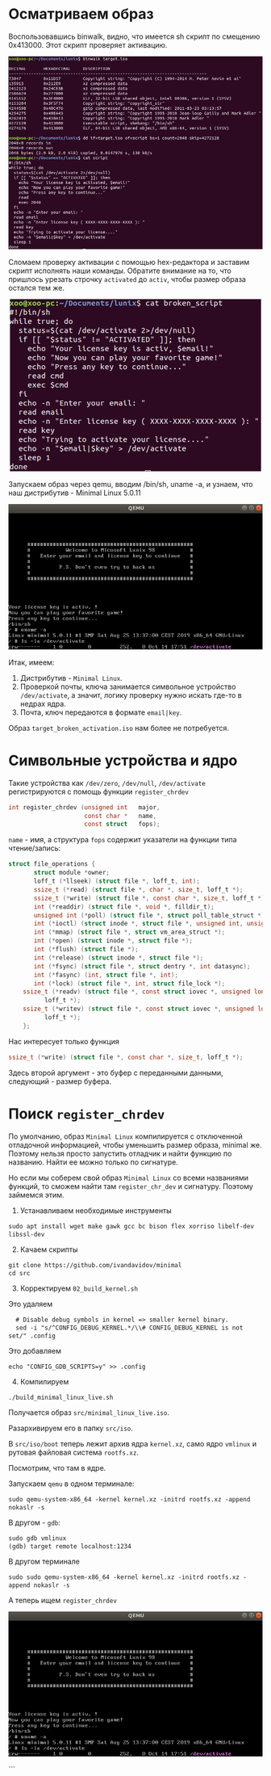 


# Осматриваем образ #

Воспользовавшись binwalk, видно, что имеется sh скрипт по смещению 0x413000. Этот скрипт проверяет активацию.

<p align="center">
	<img src="https://github.com/mgayanov/micosoft_lunix/blob/master/img/binwalk.jpg">
</p>

Сломаем проверку активации с помощью hex-редактора и заставим скрипт исполнять наши команды. Обратите внимание на то, что
пришлось урезать строчку `activated` до `activ`, чтобы размер образа остался тем же.

<p align="center">
	<img src="https://github.com/mgayanov/micosoft_lunix/blob/master/img/broken_script.jpg">
</p>

Запускаем образ через qemu, вводим /bin/sh, uname -a, и узнаем, что наш дистрибутив - Minimal Linux 5.0.11

<p align="center">
	<img src="https://github.com/mgayanov/micosoft_lunix/blob/master/img/uname.jpg">
</p>

Итак, имеем:
1. Дистрибутив - `Minimal Linux`.
2. Проверкой почты, ключа занимается символьное устройство `/dev/activate`, а значит, логику проверку нужно искать где-то
в недрах ядра.
3. Почта, ключ передаются в формате `email|key`.

Образ `target_broken_activation.iso` нам более не потребуется.

# Символьные устройства и ядро

Такие устройства как `/dev/zero`, `/dev/null`, `/dev/activate` регистрируются с помощь функции `register_chrdev`

```c
int register_chrdev (unsigned int   major,
                     const char *   name,
                     const struct   fops);
```

`name` - имя, а структура `fops` содержит указатели на функции типа чтение/запись:

```c
struct file_operations {
       struct module *owner;
       loff_t (*llseek) (struct file *, loff_t, int);
       ssize_t (*read) (struct file *, char *, size_t, loff_t *);
       ssize_t (*write) (struct file *, const char *, size_t, loff_t *);
       int (*readdir) (struct file *, void *, filldir_t);
       unsigned int (*poll) (struct file *, struct poll_table_struct *);
       int (*ioctl) (struct inode *, struct file *, unsigned int, unsigned long);
       int (*mmap) (struct file *, struct vm_area_struct *);
       int (*open) (struct inode *, struct file *);
       int (*flush) (struct file *);
       int (*release) (struct inode *, struct file *);
       int (*fsync) (struct file *, struct dentry *, int datasync);
       int (*fasync) (int, struct file *, int);
       int (*lock) (struct file *, int, struct file_lock *);
    ssize_t (*readv) (struct file *, const struct iovec *, unsigned long,
          loff_t *);
    ssize_t (*writev) (struct file *, const struct iovec *, unsigned long,
          loff_t *);
    };
```

Нас интересует только функция
```c
ssize_t (*write) (struct file *, const char *, size_t, loff_t *);
```
Здесь второй аргумент - это буфер с переданными данными, следующий - размер буфера.


# Поиск `register_chrdev`

По умолчанию, образ `Minimal Linux` компилируется с отключенной отладочной информацией, чтобы уменьшить размер образа,
minimal же. Поэтому нельзя просто запустить отладчик и найти функцию по названию. Найти ее можно только по сигнатуре.

Но если мы соберем свой образ `Minimal Linux` со всеми названиями функций, то сможем найти там `register_chr_dev` и сигнатуру.
Поэтому займемся этим.

1. Устанавливаем необходимые инструменты
```console
sudo apt install wget make gawk gcc bc bison flex xorriso libelf-dev libssl-dev
```
2. Качаем скрипты
```console
git clone https://github.com/ivandavidov/minimal
cd src
```
3. Корректируем `02_build_kernel.sh`

Это удаляем
```
  # Disable debug symbols in kernel => smaller kernel binary.
  sed -i "s/^CONFIG_DEBUG_KERNEL.*/\\# CONFIG_DEBUG_KERNEL is not set/" .config
```
Это добавляем
```
echo "CONFIG_GDB_SCRIPTS=y" >> .config
```
4. Компилируем
```console
./build_minimal_linux_live.sh
```

Получается образ `src/minimal_linux_live.iso`.

Разархивируем его в папку `src/iso`.

В `src/iso/boot` теперь лежит архив ядра `kernel.xz`, само ядро `vmlinux` и рутовая файловая система `rootfs.xz`.

Посмотрим, что там в ядре.

Запускаем `qemu` в одном терминале:
```console
sudo qemu-system-x86_64 -kernel kernel.xz -initrd rootfs.xz -append nokaslr -s
```

В другом - `gdb`:
```
sudo gdb vmlinux
(gdb) target remote localhost:1234
```

В другом терминале
```
sudo sudo qemu-system-x86_64 -kernel kernel.xz -initrd rootfs.xz -append nokaslr -s
```
А теперь ищем `register_chrdev`
<p align="center">
	<img src="https://github.com/mgayanov/micosoft_lunix/blob/master/img/uname.jpg">
</p>
```


